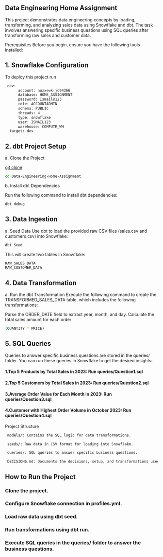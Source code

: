 
## Data Engineering Home Assignment

This project demonstrates data engineering concepts by loading, transforming, and analyzing sales data using Snowflake and dbt. The task involves answering specific business questions using SQL queries after transforming raw sales and customer data.

Prerequisites
Before you begin, ensure you have the following tools installed:


## 1. Snowflake Configuration

To deploy this project run

```bash
 dev:
      account: nuzxewk-jc94366
      database: HOME_ASSIGNMENT
      password: Ismail@123
      role: ACCOUNTADMIN
      schema: PUBLIC
      threads: 4
      type: snowflake
      user: ISMAIL123
      warehouse: COMPUTE_WH
  target: dev
```

## 2. dbt Project Setup

a. Clone the Project


[git clone](https://github.com/ismail080/Data-Engineering-Home-Assignment.git)

```bash
cd Data-Engineering-Home-Assignment
```

b. Install dbt Dependencies

Run the following command to install dbt dependencies:

```bash
dbt debug
```


## 3. Data Ingestion

a. Seed Data
Use dbt to load the provided raw CSV files (sales.csv and customers.csv) into Snowflake:

```bash
dbt Seed
```

This will create two tables in Snowflake:

```bash
RAW_SALES_DATA
RAW_CUSTOMER_DATA
```

## 4. Data Transformation

a. Run the dbt Transformation
Execute the following command to create the TRANSFORMED_SALES_DATA table, which includes the following transformations:

Parse the ORDER_DATE field to extract year, month, and day.
Calculate the total sales amount for each order 

```bash 
(QUANTITY * PRICE)
```

## 5. SQL Queries

Queries to answer specific business questions are stored in the queries/ folder. You can run these queries in Snowflake to get the desired insights:

#### 1.Top 5 Products by Total Sales in 2023: Run queries/Question1.sql
#### 2.Top 5 Customers by Total Sales in 2023: Run queries/Question2.sql
#### 3.Average Order Value for Each Month in 2023: Run queries/Question3.sql
#### 4.Customer with Highest Order Volume in October 2023: Run queries/Question4.sql

Project Structure
 
```bash
 models/: Contains the SQL logic for data transformations.
```
```bash 
 seeds/: Raw data in CSV format for loading into Snowflake.
```
``` bash 
 queries/: SQL queries to answer specific business questions.
```
```bash 
 DECISIONS.md: Documents the decisions, setup, and transformations used during the project.
 ```

## How to Run the Project
### Clone the project.
### Configure Snowflake connection in profiles.yml.
### Load raw data using dbt seed.
### Run transformations using dbt run.
### Execute SQL queries in the queries/ folder to answer the business questions.